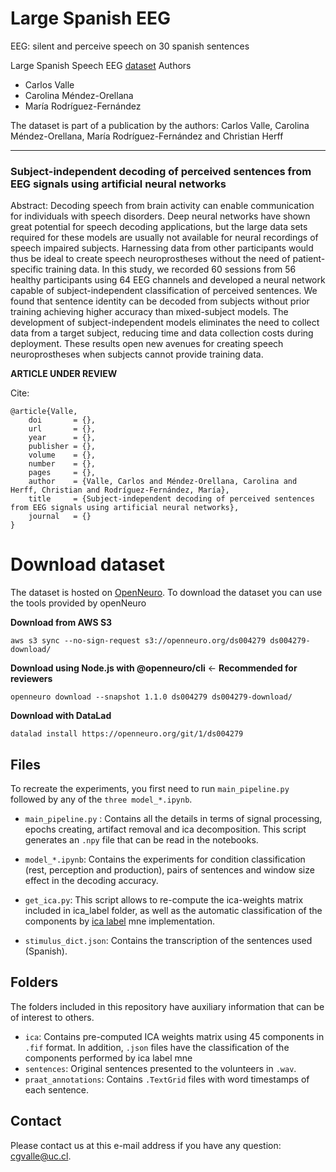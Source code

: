 # Large Spanish EEG

EEG: silent and perceive speech on 30 spanish sentences 

Large Spanish Speech EEG [dataset](https://openneuro.org/datasets/ds004279)
Authors
<ul>
  <li>Carlos Valle</li>
  <li>Carolina Méndez-Orellana</li>
  <li>María Rodríguez-Fernández</li>
</ul>



The dataset is part of a publication by the authors: Carlos Valle, Carolina Méndez-Orellana, María Rodríguez-Fernández and Christian Herff

---
### **Subject-independent decoding of perceived sentences from EEG signals using artificial neural networks**

Abstract:
Decoding speech from brain activity can enable communication for individuals with speech disorders. Deep neural networks have shown great potential for speech decoding applications, but the large data sets required for these models are usually not available for neural recordings of speech impaired subjects. Harnessing data from other participants would thus be ideal to create speech neuroprostheses without the need of patient-specific training data.
In this study, we recorded 60 sessions from 56 healthy participants using 64 EEG channels and developed a neural network capable of subject-independent classification of perceived sentences. We found that sentence identity can be decoded from subjects without prior training achieving higher accuracy than mixed-subject models.
The development of subject-independent models eliminates the need to collect data from a target subject, reducing time and data collection costs during deployment. These results open new avenues for creating speech neuroprostheses when subjects cannot provide training data.  

**ARTICLE UNDER REVIEW**

Cite:
```
@article{Valle,
    doi       = {},
    url       = {},
    year      = {},
    publisher = {},
    volume    = {},
    number    = {},
    pages     = {},
    author    = {Valle, Carlos and Méndez-Orellana, Carolina and  Herff, Christian and Rodríguez-Fernández, María},
    title     = {Subject-independent decoding of perceived sentences from EEG signals using artificial neural networks},
    journal   = {}
}
``````



# Download dataset
The dataset is hosted on [OpenNeuro](https://openneuro.org/datasets/ds004279). To download the dataset you can use the tools provided by openNeuro 

**Download from AWS S3**
```
aws s3 sync --no-sign-request s3://openneuro.org/ds004279 ds004279-download/
```

**Download using Node.js with @openneuro/cli**    <- **Recommended for reviewers**
```
openneuro download --snapshot 1.1.0 ds004279 ds004279-download/
```

**Download with DataLad**
```
datalad install https://openneuro.org/git/1/ds004279
```


## Files
To recreate the experiments, you first need to run `main_pipeline.py` followed by any of the `three model_*.ipynb`.
* `main_pipeline.py` : Contains all the details in terms of signal processing, epochs creating, artifact removal and ica decomposition. This script generates an `.npy` file that can be read in the notebooks.
* `model_*.ipynb`: Contains the experiments for condition classification (rest, perception and production), pairs of sentences and window size effect in the decoding accuracy.

* `get_ica.py`: This script allows to re-compute the ica-weights matrix included in ica_label folder, as well as the automatic classification of the components by [ica label](https://github.com/mne-tools/mne-icalabel) mne implementation.

* `stimulus_dict.json`: Contains the transcription of the sentences used (Spanish).

## Folders
The folders included in this repository have auxiliary information that can be of interest to others.  
* `ica`: Contains pre-computed ICA weights matrix using 45 components in `.fif` format. In addition, `.json` files have the classification of the components performed by ica label mne 
* `sentences`: Original sentences presented to the volunteers in `.wav`.
* `praat_annotations`:  Contains `.TextGrid` files with word timestamps of each sentence. 

## Contact
Please contact us at this e-mail address if you have any question: cgvalle@uc.cl.


